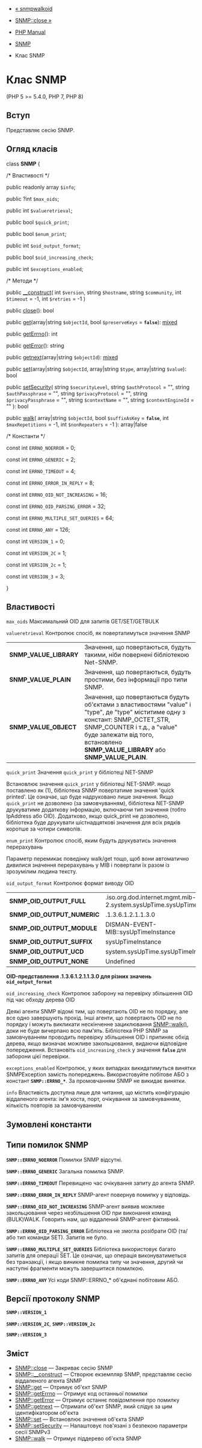 - [« snmpwalkoid](function.snmpwalkoid.md)
- [SNMP::close »](snmp.close.md)

- [PHP Manual](index.md)
- [SNMP](book.snmp.md)
- Клас SNMP

# Клас SNMP

(PHP 5 \>= 5.4.0, PHP 7, PHP 8)

## Вступ

Представляє сесію SNMP.

## Огляд класів

class **SNMP** {

/\* Властивості \*/

public readonly array `$info`;

public ?int `$max_oids`;

public int `$valueretrieval`;

public bool `$quick_print`;

public bool `$enum_print`;

public int `$oid_output_format`;

public bool `$oid_increasing_check`;

public int `$exceptions_enabled`;

/\* Методи \*/

public [\_\_construct](snmp.construct.md)(
int `$version`,
string `$hostname`,
string `$community`,
int `$timeout` = -1,
int `$retries` = -1
)

public [close](snmp.close.md)(): bool

public [get](snmp.get.md)(array\|string `$objectId`, bool
`$preserveKeys` = **`false`**):
[mixed](language.types.declarations.md#language.types.declarations.mixed)

public [getErrno](snmp.geterrno.md)(): int

public [getError](snmp.geterror.md)(): string

public [getnext](snmp.getnext.md)(array\|string `$objectId`):
[mixed](language.types.declarations.md#language.types.declarations.mixed)

public [set](snmp.set.md)(array\|string `$objectId`, array\|string
`$type`, array\|string `$value`): bool

public [setSecurity](snmp.setsecurity.md)(
string `$securityLevel`,
string `$authProtocol` = "",
string `$authPassphrase` = "",
string `$privacyProtocol` = "",
string `$privacyPassphrase` = "",
string `$contextName` = "",
string `$contextEngineId` = ""
): bool

public [walk](snmp.walk.md)(
array\|string `$objectId`,
bool `$suffixAsKey` = **`false`**,
int `$maxRepetitions` = -1,
int `$nonRepeaters` = -1
): array\|false

/\* Константи \*/

const int `ERRNO_NOERROR` = 0;

const int `ERRNO_GENERIC` = 2;

const int `ERRNO_TIMEOUT` = 4;

const int `ERRNO_ERROR_IN_REPLY` = 8;

const int `ERRNO_OID_NOT_INCREASING` = 16;

const int `ERRNO_OID_PARSING_ERROR` = 32;

const int `ERRNO_MULTIPLE_SET_QUERIES` = 64;

const int `ERRNO_ANY` = 126;

const int `VERSION_1` = 0;

const int `VERSION_2C` = 1;

const int `VERSION_2c` = 1;

const int `VERSION_3` = 3;

}

## Властивості

`max_oids`
Максимальний OID для запитів GET/SET/GETBULK

`valueretrieval`
Контролює спосіб, як повертатимуться значення SNMP

|                        |                                                                                                                                                                                                                                                       |
|------------------------|-------------------------------------------------------------------------------------------------------------------------------------------------------------------------------------------------------------------------------------------------------|
| **SNMP_VALUE_LIBRARY** | Значення, що повертаються, будуть такими, ніби повернені бібліотекою Net-SNMP.                                                                                                                                                                        |
| **SNMP_VALUE_PLAIN**   | Значення, що повертаються, будуть простими, без інформації про типи SNMP.                                                                                                                                                                             |
| **SNMP_VALUE_OBJECT**  | Значення, що повертаються будуть об'єктами з властивостями "value" і "type", де "type" міститиме одну з констант: SNMP_OCTET_STR, SNMP_COUNTER і т.д., а "value" буде залежати від того, встановлено **SNMP_VALUE_LIBRARY** або **SNMP_VALUE_PLAIN**. |

`quick_print`
Значення `quick_print` у бібліотеці NET-SNMP

Встановлює значення `quick_print` у бібліотеці NET-SNMP. якщо поставлено
як (1), бібліотека SNMP повертатиме значення 'quick printed'.
Це означає, що буде надруковано лише значення. Якщо `quick_print` не
дозволено (за замовчуванням), бібліотека NET-SNMP друкуватиме
додаткову інформацію, включаючи тип значення (тобто IpAddress або
OID). Додатково, якщо quick_print не дозволено, бібліотека буде
друкувати шістнадцяткові значення для всіх рядків коротше за чотири
символів.

`enum_print`
Контролює спосіб, яким будуть друкуватись значення перерахувань

Параметр перемикає поведінку walk/get тощо, щоб вони автоматично
дивилися значення перерахувань у MIB і повертали їх разом із зрозумілим
людина тексту.

`oid_output_format`
Контролює формат виводу OID

|                             |                                                                     |
|-----------------------------|---------------------------------------------------------------------|
| **SNMP_OID_OUTPUT_FULL**    | .iso.org.dod.internet.mgmt.mib-2.system.sysUpTime.sysUpTimeInstance |
| **SNMP_OID_OUTPUT_NUMERIC** | .1.3.6.1.2.1.1.3.0                                                  |
| **SNMP_OID_OUTPUT_MODULE**  | DISMAN-EVENT-MIB::sysUpTimeInstance                                 |
| **SNMP_OID_OUTPUT_SUFFIX**  | sysUpTimeInstance                                                   |
| **SNMP_OID_OUTPUT_UCD**     | system.sysUpTime.sysUpTimeInstance                                  |
| **SNMP_OID_OUTPUT_NONE**    | Undefined                                                           |

**OID-представлення .1.3.6.1.2.1.1.3.0 для різних значень
`oid_output_format`**

`oid_increasing_check`
Контролює заборону на перевірку збільшення OID під час обходу дерева OID

Деякі агенти SNMP відомі тим, що повертають OID не по порядку, але
все одно завершують прохід. Інші агенти, що повертають OID не по порядку
і можуть викликати нескінченне зациклювання [SNMP::walk()](snmp.walk.md),
доки не буде вичерпано всю пам'ять. Бібліотека PHP SNMP за замовчуванням
проводить перевірку збільшення OID і припиняє обхід дерева, якщо
визначає можливе закольцювання, видаючи відповідне
попередження. Встановіть `oid_increasing_check` у значення **`false`**
для заборони цієї перевірки.

`exceptions_enabled`
Контролює, у яких випадках викидатимуться винятки
SNMPException замість попереджень. Використовуйте побітове АБО з
констант **`SNMP::ERRNO_*`**. За промовчанням SNMP не викидає
винятки.

`info`
Властивість доступна лише для читання, що містить конфігурацію віддаленого
агента: ім'я хоста, порт, очікування за замовчуванням, кількість
повторів за замовчуванням

## Зумовлені константи

## Типи помилок SNMP

**`SNMP::ERRNO_NOERROR`**
Помилки SNMP відсутні.

**`SNMP::ERRNO_GENERIC`**
Загальна помилка SNMP.

**`SNMP::ERRNO_TIMEOUT`**
Перевищено час очікування запиту до агента SNMP.

**`SNMP::ERRNO_ERROR_IN_REPLY`**
SNMP-агент повернув помилку у відповідь.

**`SNMP::ERRNO_OID_NOT_INCREASING`**
SNMP-агент виявив можливе закольцювання через незбільшення OID при
виконання команд (BULK)WALK. Говорить нам, що віддалений SNMP-агент
фіктивний.

**`SNMP::ERRNO_OID_PARSING_ERROR`**
Бібліотека не змогла розібрати OID (та/або тип команди SET). Запитів
не було.

**`SNMP::ERRNO_MULTIPLE_SET_QUERIES`**
Бібліотека використовує багато запитів для операції SET. Це
означає, що операція виконуватиметься без транзакції, і якщо
виникне помилка типу чи значення, другий чи наступні фрагменти
можуть завершитися помилкою.

**`SNMP::ERRNO_ANY`**
Усі коди SNMP::ERRNO\_\* об'єднані побітовим АБО.

## Версії протоколу SNMP

**`SNMP::VERSION_1`**

**`SNMP::VERSION_2C`**, **`SNMP::VERSION_2c`**

**`SNMP::VERSION_3`**

## Зміст

- [SNMP::close](snmp.close.md) — Закриває сесію SNMP
- [SNMP::\_\_construct](snmp.construct.md) — Створює екземпляр SNMP,
представляє сесію віддаленого агента SNMP
- [SNMP::get](snmp.get.md) — Отримує об'єкт SNMP
- [SNMP::getErrno](snmp.geterrno.md) — Отримує код останньої помилки
- [SNMP::getError](snmp.geterror.md) — Отримує останнє повідомлення
про помилку
- [SNMP::getnext](snmp.getnext.md) — Отримати об'єкт SNMP, який
слідує за цим ідентифікатором об'єкта
- [SNMP::set](snmp.set.md) — Встановлює значення об'єкта SNMP
- [SNMP::setSecurity](snmp.setsecurity.md) — Налаштовує пов'язані з
безпекою параметри сесії SNMPv3
- [SNMP::walk](snmp.walk.md) — Отримує піддерево об'єкта SNMP
